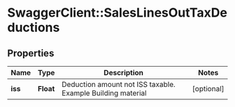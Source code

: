 # SwaggerClient::SalesLinesOutTaxDeductions

## Properties
Name | Type | Description | Notes
------------ | ------------- | ------------- | -------------
**iss** | **Float** | Deduction amount not ISS taxable. Example Building material | [optional] 


